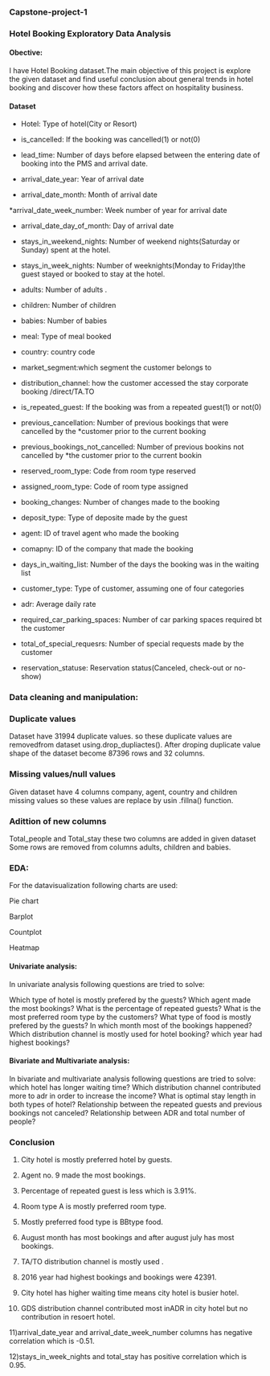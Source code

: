 ### Capstone-project-1
### Hotel Booking Exploratory Data Analysis

#### Obective:
I have Hotel Booking dataset.The main objective of this project is explore the given dataset and find useful conclusion about general trends in hotel booking and discover how these factors affect on hospitality business.

#### Dataset 
* Hotel: Type of hotel(City or Resort)
  
* is_cancelled: If the booking was cancelled(1) or not(0)

* lead_time: Number of days before elapsed between the entering date of booking into the PMS and arrival date.

* arrival_date_year: Year of arrival date

* arrival_date_month: Month of arrival date

*arrival_date_week_number: Week number of year for arrival date

* arrival_date_day_of_month: Day of arrival date

* stays_in_weekend_nights: Number of weekend nights(Saturday or Sunday) spent at the hotel.

* stays_in_week_nights: Number of weeknights(Monday to Friday)the guest stayed or booked to stay at the hotel.

* adults: Number of adults .

* children: Number of children

* babies: Number of babies

* meal: Type of meal booked

* country: country code

* market_segment:which segment the customer belongs to

* distribution_channel: how the customer accessed the stay corporate booking /direct/TA.TO

* is_repeated_guest: If the booking was from a repeated guest(1) or not(0)

* previous_cancellation: Number of previous bookings that were cancelled by the *customer prior to the current booking

* previous_bookings_not_cancelled: Number of previous bookins not cancelled by *the customer prior to the current bookin

* reserved_room_type: Code from room type reserved

* assigned_room_type: Code of room type assigned

* booking_changes: Number of changes made to the booking

* deposit_type: Type of deposite made by the guest

* agent: ID of travel agent who made the booking

* comapny: ID of the company that made the booking

* days_in_waiting_list: Number of the days the booking was in the waiting list

* customer_type: Type of customer, assuming one of four categories

* adr: Average daily rate

* required_car_parking_spaces: Number of car parking spaces required bt the customer

* total_of_special_requesrs: Number of special requests made by the customer

* reservation_statuse: Reservation status(Canceled, check-out or no-show)

### Data cleaning and manipulation:
### Duplicate values

Dataset have 31994 duplicate values. so these duplicate values are removedfrom dataset using.drop_dupliactes(). 
After droping duplicate value shape of the dataset become 87396 rows and 32 columns.

### Missing values/null values

Given dataset have 4 columns company, agent, country and children missing values 
so these values are replace by usin .fillna() function.

### Adittion of new columns
Total_people and Total_stay these two columns are added in given dataset Some rows 
are removed from columns adults, children and babies.

### EDA:
 For the datavisualization following charts are used:

Pie chart

Barplot

Countplot

Heatmap

#### Univariate analysis:
In univariate analysis following questions are tried to solve:

Which type of hotel is mostly prefered by the guests?
Which agent made the most bookings?
What is the percentage of repeated guests?
What is the most preferred room type by the customers?
What type of food is mostly prefered by the guests?
In which month most of the bookings happened?
Which distribution channel is mostly used for hotel booking?
which year had highest bookings?

#### Bivariate and Multivariate analysis:

In bivariate and multivariate analysis following questions are tried to solve:
which hotel has longer waiting time?
Which distribution channel contributed more to adr in order to increase the income?
What is optimal stay length in both types of hotel?
Relationship between the repeated guests and previous bookings not canceled?
Relationship between ADR and total number of people?

### Conclusion
1) City hotel is mostly preferred hotel by guests.

2) Agent no. 9 made the most bookings.

3) Percentage of repeated guest is less which is 3.91%.

4) Room type A is mostly preferred room type.

5) Mostly preferred food type is BBtype food.

6) August month has most bookings and after august july has most bookings.

7) TA/TO distribution channel is mostly used .

8) 2016 year had highest bookings and bookings were 42391.

9) City hotel has higher waiting time means city hotel is busier hotel.

10) GDS distribution channel contributed most inADR in city hotel but no contribution in resoert hotel.

11)arrival_date_year and arrival_date_week_number columns has negative correlation which is -0.51.

12)stays_in_week_nights and total_stay has positive correlation which is 0.95.













